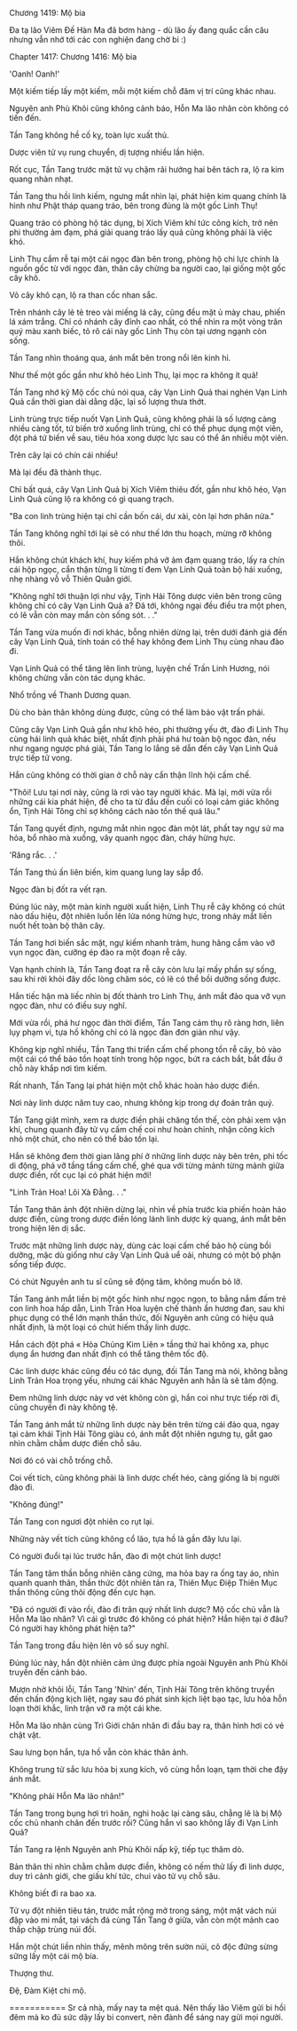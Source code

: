 




Chương 1419: Mộ bia


Đa tạ lão Viêm Đế Hàn Ma đã bơm hàng - dù lão ấy đang quắc cần câu nhưng vẫn nhớ tới các con nghiện đang chờ bi :)

Chapter 1417: Chương 1416: Mộ bia

'Oanh! Oanh!'

Một kiếm tiếp lấy một kiếm, mỗi một kiếm chỗ đâm vị trí cũng khác nhau.

Nguyên anh Phù Khôi cũng không cảnh báo, Hỗn Ma lão nhân còn không có tiến đến.

Tần Tang không hề cố kỵ, toàn lực xuất thủ.

Dược viên tử vụ rung chuyển, dị tượng nhiều lần hiện.

Rốt cục, Tần Tang trước mặt tử vụ chậm rãi hướng hai bên tách ra, lộ ra kim quang nhàn nhạt.

Tần Tang thu hồi linh kiếm, ngưng mắt nhìn lại, phát hiện kim quang chính là hình như Phật tháp quang tráo, bên trong đúng là một gốc Linh Thụ!

Quang tráo có phòng hộ tác dụng, bị Xích Viêm khí tức công kích, trở nên phi thường ảm đạm, phá giải quang tráo lấy quả cũng không phải là việc khó.

Linh Thụ cắm rễ tại một cái ngọc đàn bên trong, phòng hộ chi lực chính là nguồn gốc từ với ngọc đàn, thân cây chừng ba người cao, lại giống một gốc cây khô.

Vỏ cây khô cạn, lộ ra than cốc nhan sắc.

Trên nhánh cây lẻ tẻ treo vài miếng lá cây, cũng đều mặt ủ mày chau, phiến lá xám trắng. Chỉ có nhánh cây đỉnh cao nhất, có thể nhìn ra một vòng trân quý màu xanh biếc, tỏ rõ cái này gốc Linh Thụ còn tại ương ngạnh còn sống.

Tần Tang nhìn thoáng qua, ánh mắt bên trong nổi lên kinh hỉ.

Như thế một gốc gần như khô héo Linh Thụ, lại mọc ra không ít quả!

Tần Tang nhớ kỹ Mộ cốc chủ nói qua, cây Vạn Linh Quả thai nghén Vạn Linh Quả cần thời gian dài dằng dặc, lại số lượng thưa thớt.

Linh trùng trực tiếp nuốt Vạn Linh Quả, cũng không phải là số lượng càng nhiều càng tốt, tứ biến trở xuống linh trùng, chỉ có thể phục dụng một viên, đột phá tứ biến về sau, tiêu hóa xong dược lực sau có thể ăn nhiều một viên.

Trên cây lại có chín cái nhiều!

Mà lại đều đã thành thục.

Chỉ bất quá, cây Vạn Linh Quả bị Xích Viêm thiêu đốt, gần như khô héo, Vạn Linh Quả cũng lộ ra không có gì quang trạch.

"Ba con linh trùng hiện tại chỉ cần bốn cái, dư xài, còn lại hơn phân nửa."

Tần Tang không nghĩ tới lại sẽ có như thế lớn thu hoạch, mừng rỡ không thôi.

Hắn không chút khách khí, huy kiếm phá vỡ ảm đạm quang tráo, lấy ra chín cái hộp ngọc, cẩn thận từng li từng tí đem Vạn Linh Quả toàn bộ hái xuống, nhẹ nhàng vỗ vỗ Thiên Quân giới.

"Không nghĩ tới thuận lợi như vậy, Tịnh Hải Tông dược viên bên trong cũng không chỉ có cây Vạn Linh Quả a? Đã tới, không ngại đều điều tra một phen, có lẽ vẫn còn may mắn còn sống sót. . ."

Tần Tang vừa muốn đi nơi khác, bỗng nhiên dừng lại, trên dưới đánh giá đến cây Vạn Linh Quả, tính toán có thể hay không đem Linh Thụ cùng nhau đào đi.

Vạn Linh Quả có thể tăng lên linh trùng, luyện chế Trấn Linh Hương, nói không chừng vẫn còn tác dụng khác.

Nhổ trồng về Thanh Dương quan.

Dù cho bản thân không dùng được, cũng có thể làm bảo vật trấn phái.

Cũng cây Vạn Linh Quả gần như khô héo, phi thường yếu ớt, đào đi Linh Thụ cùng hái linh quả khác biệt, nhất định phải phá hư toàn bộ ngọc đàn, nếu như ngang ngược phá giải, Tần Tang lo lắng sẽ dẫn đến cây Vạn Linh Quả trực tiếp tử vong.

Hắn cũng không có thời gian ở chỗ này cẩn thận lĩnh hội cấm chế.

"Thôi! Lưu tại nơi này, cũng là rơi vào tay người khác. Mà lại, mới vừa rồi những cái kia phát hiện, để cho ta từ đầu đến cuối có loại cảm giác không ổn, Tịnh Hải Tông chỉ sợ không cách nào tồn thế quá lâu."

Tần Tang quyết định, ngưng mắt nhìn ngọc đàn một lát, phất tay ngự sử ma hỏa, bổ nhào mà xuống, vây quanh ngọc đàn, cháy hừng hực.

'Răng rắc. . .'

Tần Tang thủ ấn liên biến, kim quang lung lay sắp đổ.

Ngọc đàn bị đốt ra vết rạn.

Đúng lúc này, một màn kinh người xuất hiện, Linh Thụ rễ cây không có chút nào dấu hiệu, đột nhiên luồn lên lửa nóng hừng hực, trong nháy mắt liền nuốt hết toàn bộ thân cây.

Tần Tang hơi biến sắc mặt, ngự kiếm nhanh trảm, hung hăng cắm vào vỡ vụn ngọc đàn, cưỡng ép đào ra một đoạn rễ cây.

Vạn hạnh chính là, Tần Tang đoạt ra rễ cây còn lưu lại mấy phần sự sống, sau khi rời khỏi đây dốc lòng chăm sóc, có lẽ có thể bồi dưỡng sống được.

Hắn tiếc hận mà liếc nhìn bị đốt thành tro Linh Thụ, ánh mắt đảo qua vỡ vụn ngọc đàn, như có điều suy nghĩ.

Mới vừa rồi, phá hư ngọc đàn thời điểm, Tần Tang cảm thụ rõ ràng hơn, liên lụy phạm vi, tựa hồ không chỉ có là ngọc đàn đơn giản như vậy.

Không kịp nghĩ nhiều, Tần Tang thi triển cấm chế phong tồn rễ cây, bỏ vào một cái có thể bảo tồn hoạt tính trong hộp ngọc, bứt ra cách bắt, bắt đầu ở chỗ này khắp nơi tìm kiếm.

Rất nhanh, Tần Tang lại phát hiện một chỗ khác hoàn hảo dược điền.

Nơi này linh dược năm tuy cao, nhưng không kịp trong dự đoán trân quý.

Tần Tang giật mình, xem ra dược điền phải chăng tồn thế, còn phải xem vận khí, chung quanh đây tử vụ cấm chế coi như hoàn chỉnh, nhận công kích nhỏ một chút, cho nên có thể bảo tồn lại.

Hắn sẽ không đem thời gian lãng phí ở những linh dược này bên trên, phi tốc di động, phá vỡ tầng tầng cấm chế, ghé qua với từng mảnh từng mảnh giữa dược điền, rốt cục lại có phát hiện mới!

"Linh Trản Hoa! Lôi Xà Đằng. . ."

Tần Tang thân ảnh đột nhiên dừng lại, nhìn về phía trước kia phiến hoàn hảo dược điền, cùng trong dược điền lóng lánh linh dược kỳ quang, ánh mắt bên trong hiện lên dị sắc.

Trước mặt những linh dược này, dùng các loại cấm chế bảo hộ cùng bồi dưỡng, mặc dù giống như cây Vạn Linh Quả uể oải, nhưng có một bộ phận sống tiếp được.

Có chút Nguyên anh tu sĩ cũng sẽ động tâm, không muốn bỏ lỡ.

Tần Tang ánh mắt liền bị một gốc hình như ngọc ngọn, to bằng nắm đấm trẻ con linh hoa hấp dẫn, Linh Trản Hoa luyện chế thành ẩn hương đan, sau khi phục dụng có thể lớn mạnh thần thức, đối Nguyên anh cũng có hiệu quả nhất định, là một loại có chút hiếm thấy linh dược.

Hắn cách đột phá « Hỏa Chủng Kim Liên » tầng thứ hai không xa, phục dụng ẩn hương đan nhất định có thể tăng thêm tốc độ.

Các linh dược khác cũng đều có tác dụng, đối Tần Tang mà nói, không bằng Linh Trản Hoa trọng yếu, nhưng cái khác Nguyên anh hẳn là sẽ tâm động.

Đem những linh dược này vơ vét không còn gì, hắn coi như trực tiếp rời đi, cũng chuyến đi này không tệ.

Tần Tang ánh mắt từ những linh dược này bên trên từng cái đảo qua, ngay tại cảm khái Tịnh Hải Tông giàu có, ánh mắt đột nhiên ngưng tụ, gắt gao nhìn chằm chằm dược điền chỗ sâu.

Nơi đó có vài chỗ trống chỗ.

Coi vết tích, cũng không phải là linh dược chết héo, càng giống là bị người đào đi.

"Không đúng!"

Tần Tang con ngươi đột nhiên co rụt lại.

Những này vết tích cũng không cổ lão, tựa hồ là gần đây lưu lại.

Có người đuổi tại lúc trước hắn, đào đi một chút linh dược!

Tần Tang tâm thần bỗng nhiên căng cứng, ma hỏa bay ra ống tay áo, nhìn quanh quanh thân, thần thức đột nhiên tản ra, Thiên Mục Điệp Thiên Mục thần thông cũng thôi động đến cực hạn.

"Đã có người đi vào rồi, đào đi trân quý nhất linh dược? Mộ cốc chủ vẫn là Hỗn Ma lão nhân? Vì cái gì trước đó không có phát hiện? Hắn hiện tại ở đâu? Có người hay không phát hiện ta?"

Tần Tang trong đầu hiện lên vô số suy nghĩ.

Đúng lúc này, hắn đột nhiên cảm ứng được phía ngoài Nguyên anh Phù Khôi truyền đến cảnh báo.

Mượn nhờ khôi lỗi, Tần Tang 'Nhìn' đến, Tịnh Hải Tông trên không truyền đến chấn động kịch liệt, ngay sau đó phát sinh kịch liệt bạo tạc, lưu hỏa hỗn loạn thời khắc, linh trận vỡ ra một cái khe.

Hỗn Ma lão nhân cùng Trì Giới chân nhân đi đầu bay ra, thân hình hơi có vẻ chật vật.

Sau lưng bọn hắn, tựa hồ vẫn còn khác thân ảnh.

Không trung tử sắc lưu hỏa bị xung kích, vô cùng hỗn loạn, tạm thời che đậy ánh mắt.

"Không phải Hỗn Ma lão nhân!"

Tần Tang trong bụng hơi trì hoãn, nghi hoặc lại càng sâu, chẳng lẽ là bị Mộ cốc chủ nhanh chân đến trước rồi? Cũng hắn vì sao không lấy đi Vạn Linh Quả?

Tần Tang ra lệnh Nguyên anh Phù Khôi nấp kỹ, tiếp tục thăm dò.

Bản thân thì nhìn chằm chằm dược điền, không có nếm thử lấy đi linh dược, duy trì cảnh giới, che giấu khí tức, chui vào tử vụ chỗ sâu.

Không biết đi ra bao xa.

Tử vụ đột nhiên tiêu tán, trước mắt rộng mở trong sáng, một mặt vách núi đập vào mi mắt, tại vách đá cùng Tần Tang ở giữa, vẫn còn một mảnh cao thấp chập trùng núi đồi.

Hắn một chút liền nhìn thấy, mênh mông trên sườn núi, cô độc đứng sừng sững lấy một cái mộ bia.

Thượng thư.

Đệ, Đàm Kiệt chi mộ.

===========
Sr cả nhà, mấy nay ta mệt quá. Nên thấy lão Viêm gửi bi hồi đêm mà ko đủ sức dậy lấy bi convert, nên đành để sáng nay gửi mọi người.




